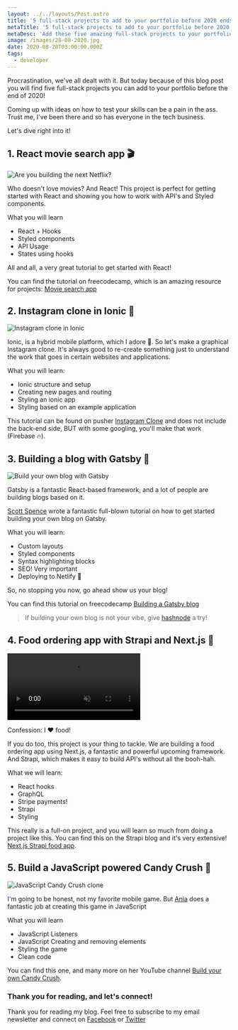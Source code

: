 ```yaml
---
layout: ../../layouts/Post.astro
title: '5 full-stack projects to add to your portfolio before 2020 ends 🤯'
metaTitle: '5 full-stack projects to add to your portfolio before 2020 ends 🤯'
metaDesc: 'Add these five amazing full-stack projects to your portfolio before 2020'
image: /images/28-08-2020.jpg
date: 2020-08-28T03:00:00.000Z
tags:
  - developer
---
```


Procrastination, we've all dealt with it.
But today because of this blog post you will find five full-stack projects you can add to your portfolio before the end of 2020!

Coming up with ideas on how to test your skills can be a pain in the ass. Trust me, I've been there and so has everyone in the tech business.

Let's dive right into it!

## 1. React movie search app 🎬

![Are you building the next Netflix?](https://cdn.hashnode.com/res/hashnode/image/upload/v1598544159166/AlN3lJNa6.png)

Who doesn't love movies? And React! This project is perfect for getting started with React and showing you how to work with API's and Styled components.

What you will learn

- React + Hooks
- Styled components
- API Usage
- States using hooks

All and all, a very great tutorial to get started with React!

You can find the tutorial on freecodecamp, which is an amazing resource for projects: [Movie search app](https://www.freecodecamp.org/news/learn-react-in-1-hour-by-building-a-movie-search-app/)

## 2. Instagram clone in Ionic 📸

![Instagram clone in Ionic](https://images.ctfassets.net/1es3ne0caaid/3x7yO4q3IP6ZCJ1IFDLlnU/bc7a29b062de14f68c1b7a575e3fc1ef/instagram-clone-ionic-interface-img1.gif)

Ionic, is a hybrid mobile platform, which I adore 💙. So let's make a graphical Instagram clone. It's always good to re-create something just to understand the work that goes in certain websites and applications.

What you will learn:

- Ionic structure and setup
- Creating new pages and routing
- Styling an ionic app
- Styling based on an example application

This tutorial can be found on pusher [Instagram Clone](https://pusher.com/tutorials/instagram-clone-ionic-part-1) and does not include the back-end side, BUT with some googling, you'll make that work (Firebase 🔥).

## 3. Building a blog with Gatsby 🎩

![Build your own blog with Gatsby](https://cdn.hashnode.com/res/hashnode/image/upload/v1598543705959/MHlvSgG1J.png)

Gatsby is a fantastic React-based framework, and a lot of people are building blogs based on it.

[Scott Spence](https://twitter.com/spences10) wrote a fantastic full-blown tutorial on how to get started building your own blog on Gatsby.

What you will learn:

- Custom layouts
- Styled components
- Syntax highlighting blocks
- SEO! Very important
- Deploying to Netlify 👀

So, no stopping you now, go ahead show us your blog!

You can find this tutorial on freecodecamp [Building a Gatsby blog](https://www.freecodecamp.org/news/build-a-developer-blog-from-scratch-with-gatsby-and-mdx/)

> If building your own blog is not your vibe, give [hashnode](https://hashnode.com/@dailydevtips/joinme) a try!

## 4. Food ordering app with Strapi and Next.js 🍔

<video autoplay loop muted playsinline>
  <source src="https://res.cloudinary.com/daily-dev-tips/video/upload/q_auto/deliveroo_wxoeq0.webm" type="video/webm" />
  <source src="https://res.cloudinary.com/daily-dev-tips/video/upload/q_auto/deliveroo_hhqjkp.mp4" type="video/mp4" />
</video>

Confession: I ❤️ food!

If you do too, this project is your thing to tackle. We are building a food ordering app using Next.js, a fantastic and powerful upcoming framework. And Strapi, which makes it easy to build API's without all the booh-hah.

What we will learn:

- React hooks
- GraphQL
- Stripe payments!
- Strapi
- Styling

This really is a full-on project, and you will learn so much from doing a project like this. You can find this on the Strapi blog and it's very extensive! [Next.js Strapi food app](https://strapi.io/blog/nextjs-react-hooks-strapi-food-app-1).

## 5. Build a JavaScript powered Candy Crush 💎

![JavaScript Candy Crush clone](https://cdn.hashnode.com/res/hashnode/image/upload/v1598544041753/KM4UQMURh.png)

I'm going to be honest, not my favorite mobile game. But [Ania](https://twitter.com/ania_kubow) does a fantastic job at creating this game in JavaScript

What you will learn

- JavaScript Listeners
- JavaScript Creating and removing elements
- Styling the game
- Clean code

You can find this one, and many more on her YouTube channel [Build your own Candy Crush](https://www.youtube.com/watch?v=XD5sZWxwJUk).

### Thank you for reading, and let's connect!

Thank you for reading my blog. Feel free to subscribe to my email newsletter and connect on [Facebook](https://www.facebook.com/DailyDevTipsBlog) or [Twitter](https://twitter.com/DailyDevTips1)
